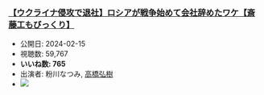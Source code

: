 ### [【ウクライナ侵攻で退社】ロシアが戦争始めて会社辞めたワケ【斎藤工もびっくり】](https://www.youtube.com/watch?v=usUUjrr5-Hs)
-   公開日: 2024-02-15
-   視聴数: 59,767
-   **いいね数: 765**
-   出演者: 粉川なつみ, [高橋弘樹](/rehacq_fan/people/高橋弘樹 "wikilink")
- [![](https://img.youtube.com/vi/usUUjrr5-Hs/hqdefault.jpg)](https://www.youtube.com/watch?v=usUUjrr5-Hs)

